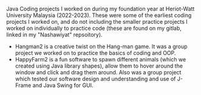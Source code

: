 Java Coding projects I worked on during my foundation year at Heriot-Watt University Malaysia (2022-2023).
These were some of the earliest coding projects I worked on, and do not including the smaller practice projects I worked on individually to practice code (these are found on my gitlab, linked in my "Nashawiyat" repsoitory).
- Hangman2 is a creative twist on the Hang-man game. It was a group project we worked on to practice the basics of coding and OOP.
- HappyFarm2 is a fun software to spawn different animals (which we created using Java library shapes), allow them to hover around the window
  and click and drag them around. Also was a group project which tested our software design and understanding and use of J-Frame and Java Swing for GUI.
